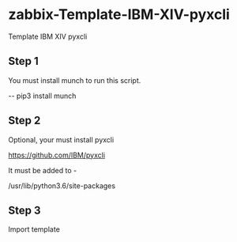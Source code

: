 # zabbix-Template-IBM-XIV-pyxcli
Template IBM XIV pyxcli

## Step 1

You must install munch to run this script.

-- pip3 install munch

## Step 2

Optional, your must install pyxcli

https://github.com/IBM/pyxcli

It must be added to -

/usr/lib/python3.6/site-packages

## Step 3

Import template




